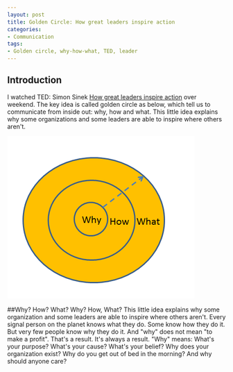 ```yaml
---
layout: post
title: Golden Circle: How great leaders inspire action
categories:
- Communication
tags:
- Golden circle, why-how-what, TED, leader
---
```


## Introduction 
I watched TED: Simon Sinek [How great leaders inspire action](http://my.tv.sohu.com/pl/5495164/57708471.shtml) over weekend. The key idea is called golden circle as below, which tell us to communicate from inside out: why, how and what. This little idea explains why some organizations and some leaders are able to inspire where others aren't.  

  ![](/media/pic2016/golden_circle.png)

##Why? How? What? 
Why? How, What? This little idea explains why some organization and some leaders are able to inspire where others aren't. Every signal person on the planet knows what they do. Some know how they do it. But very few people know why they do it. And "why" does not mean "to make a profit". That's a result. It's always a result. "Why" means: What's your purpose? What's your cause? What's your belief? Why does your organization exist? Why do you get out of bed in the morning? And why should anyone care?   




   
